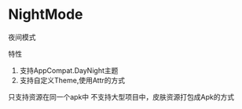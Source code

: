 # NightMode
夜间模式

特性
1. 支持AppCompat.DayNight主题
2. 支持自定义Theme,使用Attr的方式

只支持资源在同一个apk中
不支持大型项目中，皮肤资源打包成Apk的方式